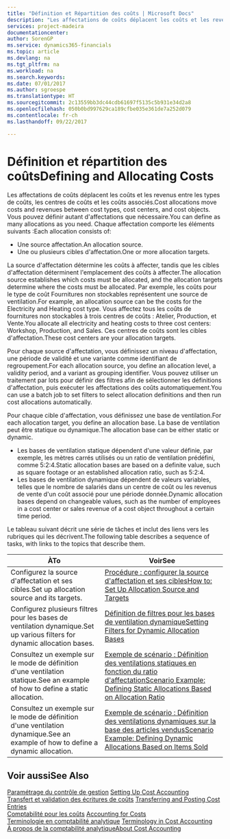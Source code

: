 ```yaml
---
title: "Définition et Répartition des coûts | Microsoft Docs"
description: "Les affectations de coûts déplacent les coûts et les revenus entre les types de coûts, les centres de coûts et les coûts associés. Vous pouvez définir autant d'affectations que nécessaire."
services: project-madeira
documentationcenter: 
author: SorenGP
ms.service: dynamics365-financials
ms.topic: article
ms.devlang: na
ms.tgt_pltfrm: na
ms.workload: na
ms.search.keywords: 
ms.date: 07/01/2017
ms.author: sgroespe
ms.translationtype: HT
ms.sourcegitcommit: 2c13559bb3dc44cdb61697f5135c5b931e34d2a8
ms.openlocfilehash: 050b0bd997629ca189cfbe035e361de7a252d079
ms.contentlocale: fr-ch
ms.lasthandoff: 09/22/2017

---
```

# <a name="defining-and-allocating-costs"></a><span data-ttu-id="87205-104">Définition et répartition des coûts</span><span class="sxs-lookup"><span data-stu-id="87205-104">Defining and Allocating Costs</span></span>
<span data-ttu-id="87205-105">Les affectations de coûts déplacent les coûts et les revenus entre les types de coûts, les centres de coûts et les coûts associés.</span><span class="sxs-lookup"><span data-stu-id="87205-105">Cost allocations move costs and revenues between cost types, cost centers, and cost objects.</span></span> <span data-ttu-id="87205-106">Vous pouvez définir autant d'affectations que nécessaire.</span><span class="sxs-lookup"><span data-stu-id="87205-106">You can define as many allocations as you need.</span></span> <span data-ttu-id="87205-107">Chaque affectation comporte les éléments suivants :</span><span class="sxs-lookup"><span data-stu-id="87205-107">Each allocation consists of:</span></span>  

-   <span data-ttu-id="87205-108">Une source affectation.</span><span class="sxs-lookup"><span data-stu-id="87205-108">An allocation source.</span></span>  
-   <span data-ttu-id="87205-109">Une ou plusieurs cibles d'affectation.</span><span class="sxs-lookup"><span data-stu-id="87205-109">One or more allocation targets.</span></span>  

<span data-ttu-id="87205-110">La source d'affectation détermine les coûts à affecter, tandis que les cibles d'affectation déterminent l'emplacement des coûts à affecter.</span><span class="sxs-lookup"><span data-stu-id="87205-110">The allocation source establishes which costs must be allocated, and the allocation targets determine where the costs must be allocated.</span></span> <span data-ttu-id="87205-111">Par exemple, les coûts pour le type de coût Fournitures non stockables représentent une source de ventilation.</span><span class="sxs-lookup"><span data-stu-id="87205-111">For example, an allocation source can be the costs for the Electricity and Heating cost type.</span></span> <span data-ttu-id="87205-112">Vous affectez tous les coûts de fournitures non stockables à trois centres de coûts : Atelier, Production, et Vente.</span><span class="sxs-lookup"><span data-stu-id="87205-112">You allocate all electricity and heating costs to three cost centers: Workshop, Production, and Sales.</span></span> <span data-ttu-id="87205-113">Ces centres de coûts sont les cibles d'affectation.</span><span class="sxs-lookup"><span data-stu-id="87205-113">These cost centers are your allocation targets.</span></span>  

<span data-ttu-id="87205-114">Pour chaque source d'affectation, vous définissez un niveau d'affectation, une période de validité et une variante comme identifiant de regroupement.</span><span class="sxs-lookup"><span data-stu-id="87205-114">For each allocation source, you define an allocation level, a validity period, and a variant as grouping identifier.</span></span> <span data-ttu-id="87205-115">Vous pouvez utiliser un traitement par lots pour définir des filtres afin de sélectionner les définitions d'affectation, puis exécuter les affectations des coûts automatiquement.</span><span class="sxs-lookup"><span data-stu-id="87205-115">You can use a batch job to set filters to select allocation definitions and then run cost allocations automatically.</span></span>  

<span data-ttu-id="87205-116">Pour chaque cible d'affectation, vous définissez une base de ventilation.</span><span class="sxs-lookup"><span data-stu-id="87205-116">For each allocation target, you define an allocation base.</span></span> <span data-ttu-id="87205-117">La base de ventilation peut être statique ou dynamique.</span><span class="sxs-lookup"><span data-stu-id="87205-117">The allocation base can be either static or dynamic.</span></span>  

-   <span data-ttu-id="87205-118">Les bases de ventilation statique dépendent d'une valeur définie, par exemple, les mètres carrés utilisés ou un ratio de ventilation prédéfini, comme 5:2:4.</span><span class="sxs-lookup"><span data-stu-id="87205-118">Static allocation bases are based on a definite value, such as square footage or an established allocation ratio, such as 5:2:4.</span></span>  
-   <span data-ttu-id="87205-119">Les bases de ventilation dynamique dépendent de valeurs variables, telles que le nombre de salariés dans un centre de coût ou les revenus de vente d'un coût associé pour une période donnée.</span><span class="sxs-lookup"><span data-stu-id="87205-119">Dynamic allocation bases depend on changeable values, such as the number of employees in a cost center or sales revenue of a cost object throughout a certain time period.</span></span>  

<span data-ttu-id="87205-120">Le tableau suivant décrit une série de tâches et inclut des liens vers les rubriques qui les décrivent.</span><span class="sxs-lookup"><span data-stu-id="87205-120">The following table describes a sequence of tasks, with links to the topics that describe them.</span></span>

|<span data-ttu-id="87205-121">À</span><span class="sxs-lookup"><span data-stu-id="87205-121">To</span></span>|<span data-ttu-id="87205-122">Voir</span><span class="sxs-lookup"><span data-stu-id="87205-122">See</span></span>|  
|--------|---------|  
|<span data-ttu-id="87205-123">Configurez la source d'affectation et ses cibles.</span><span class="sxs-lookup"><span data-stu-id="87205-123">Set up allocation source and its targets.</span></span>|[<span data-ttu-id="87205-124">Procédure : configurer la source d'affectation et ses cibles</span><span class="sxs-lookup"><span data-stu-id="87205-124">How to: Set Up Allocation Source and Targets</span></span>](finance-how-to-set-up-allocation-source-and-targets.md)|  
|<span data-ttu-id="87205-125">Configurez plusieurs filtres pour les bases de ventilation dynamique.</span><span class="sxs-lookup"><span data-stu-id="87205-125">Set up various filters for dynamic allocation bases.</span></span>|[<span data-ttu-id="87205-126">Définition de filtres pour les bases de ventilation dynamique</span><span class="sxs-lookup"><span data-stu-id="87205-126">Setting Filters for Dynamic Allocation Bases</span></span>](finance-setting-filters-for-dynamic-allocation-bases.md)|  
|<span data-ttu-id="87205-127">Consultez un exemple sur le mode de définition d'une ventilation statique.</span><span class="sxs-lookup"><span data-stu-id="87205-127">See an example of how to define a static allocation.</span></span>|[<span data-ttu-id="87205-128">Exemple de scénario : Définition des ventilations statiques en fonction du ratio d'affectation</span><span class="sxs-lookup"><span data-stu-id="87205-128">Scenario Example: Defining Static Allocations Based on Allocation Ratio</span></span>](finance-scenario-example-defining-static-allocations-based-on-allocation-ratio.md)|  
|<span data-ttu-id="87205-129">Consultez un exemple sur le mode de définition d'une ventilation dynamique.</span><span class="sxs-lookup"><span data-stu-id="87205-129">See an example of how to define a dynamic allocation.</span></span>|[<span data-ttu-id="87205-130">Exemple de scénario : Définition des ventilations dynamiques sur la base des articles vendus</span><span class="sxs-lookup"><span data-stu-id="87205-130">Scenario Example: Defining Dynamic Allocations Based on Items Sold</span></span>](finance-scenario-example-defining-dynamic-allocations-based-on-items-sold.md)|  

## <a name="see-also"></a><span data-ttu-id="87205-131">Voir aussi</span><span class="sxs-lookup"><span data-stu-id="87205-131">See Also</span></span>  
 <span data-ttu-id="87205-132">[Paramétrage du contrôle de gestion](finance-set-up-cost-accounting.md) </span><span class="sxs-lookup"><span data-stu-id="87205-132">[Setting Up Cost Accounting](finance-set-up-cost-accounting.md) </span></span>  
 <span data-ttu-id="87205-133">[Transfert et validation des écritures de coûts](finance-transfer-and-post-cost-entries.md) </span><span class="sxs-lookup"><span data-stu-id="87205-133">[Transferring and Posting Cost Entries](finance-transfer-and-post-cost-entries.md) </span></span>  
 <span data-ttu-id="87205-134">[Comptabilité pour les coûts](finance-manage-cost-accounting.md) </span><span class="sxs-lookup"><span data-stu-id="87205-134">[Accounting for Costs](finance-manage-cost-accounting.md) </span></span>  
 <span data-ttu-id="87205-135">[Terminologie en comptabilité analytique](finance-terminology-in-cost-accounting.md) </span><span class="sxs-lookup"><span data-stu-id="87205-135">[Terminology in Cost Accounting](finance-terminology-in-cost-accounting.md) </span></span>  
 [<span data-ttu-id="87205-136">À propos de la comptabilité analytique</span><span class="sxs-lookup"><span data-stu-id="87205-136">About Cost Accounting</span></span>](finance-about-cost-accounting.md)

